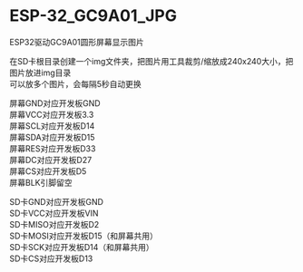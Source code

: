 # ESP-32_GC9A01_JPG
ESP32驱动GC9A01圆形屏幕显示图片
 
在SD卡根目录创建一个img文件夹，把图片用工具裁剪/缩放成240x240大小，把图片放进img目录  
可以放多个图片，会每隔5秒自动更换  

屏幕GND对应开发板GND  
屏幕VCC对应开发板3.3  
屏幕SCL对应开发板D14  
屏幕SDA对应开发板D15  
屏幕RES对应开发板D33  
屏幕DC对应开发板D27  
屏幕CS对应开发板D5  
屏幕BLK引脚留空  
  
SD卡GND对应开发板GND  
SD卡VCC对应开发板VIN  
SD卡MISO对应开发板D2  
SD卡MOSI对应开发板D15（和屏幕共用）  
SD卡SCK对应开发板D14（和屏幕共用）  
SD卡CS对应开发板D13  


